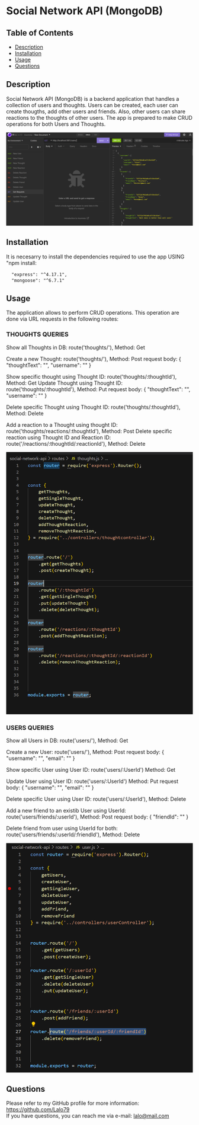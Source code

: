 
# Social Network API (MongoDB)  




## Table of Contents
- [Description](#description)
- [Installation](#installation)  
- [Usage](#usage)  
- [Questions](#questions)  
  


## Description    

Social Network API (MongoDB) is a backend application that handles a collection of users and thoughts. Users can be created, each user can create thougths, add other users and friends. Also, other users can share reactions to the thoughts of other users.
The app is prepared to make CRUD operations for both Users and Thoughts.  

![Social Network Main](./utils/images/main.png)


## Installation    
    
  It is necesarry to install the dependencies required to use the app USING "npm install:

      "express": "^4.17.1",
      "mongoose": "^6.7.1"



## Usage    
    
  The application allows to perform CRUD operations. This operation are done via URL requests in the following routes:  

### THOUGHTS QUERIES

Show all Thoughts in DB:	route('thoughts/'), Method: Get

Create a new Thought:		route('thoughts/'), Method: Post
	request body:
		{
		"thoughtText": "<Describe your thought here>",
		"username": "<UserID that is creating the thought>"
		}	



Show specific thought using Thought ID: 			route('thoughts/:thoughtId'), Method: Get
Update Thought using Thought ID:				route('thoughts/:thoughtId'), Method: Put
	request body:
		{
			"thoughtText": "<New thought>",
			"username": "<UserID that is creating the thought>"
		}


Delete specific Thought using Thought ID:				route('thoughts/:thoughtId'), Method: Delete	


Add a reaction to a Thought using thought ID:			route('thoughts/reactions/:thoughtId'), Method: Post
Delete specific reaction using Thought ID and Reaction ID:	route('/reactions/:thoughtId/:reactionId'), Method: Delete	


![Thoughts routes](./utils/images/thoughts-routes.png)


### USERS QUERIES  

Show all Users in DB:		route('users/'), Method: Get

Create a new User:		route('users/'), Method: Post
	request body:
			{
				"username": "<Specify name of new user>",
				"email": "<specify name of new user>"
			}



Show specific User using User ID: 			route('users/:UserId') Method: Get

Update User using User ID:					route('users/:UserId') Method: Put
	request body:
		{
			"username": "<Specify new name>",
			"email": "<specify new email>"
		}


Delete specific User using User ID:				route('users/:UserId'), Method: Delete	


Add a new friend to an existib User using UserId:	 route('users/friends/:userId'), Method: Post
	request body:
			{
				"friendId": "<ID of user added as friend>"
			}

Delete friend from user using UserId for both:		route('users/friends/:userId/:friendId'), Method: Delete


![Users routes](./utils/images/users-routes.png)
  

  


## Questions  
Please refer to my GitHub profile for more information: https://github.com/Lalo79  
If you have questions, you can reach me via e-mail: lalo@mail.com   


